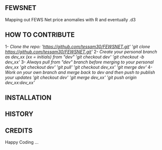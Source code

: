 ## FEWSNET
Mapping out FEWS Net price anomalies with R and eventually .d3

## HOW TO CONTRIBUTE
1- _Clone the repo: 'https://github.com/tessam30/FEWSNET.git'_
_'git clone https://github.com/tessam30/FEWSNET.git'_
2- _Create your personal branch as dev_xx (xx = initials) from "dev"_
_'git checkout dev'_
_'git checkout -b dev_xx'_
3- _Always pull from "dev" branch before merging to your personal dev_xx_
_'git checkout dev'_
_'git pull'_
_'git checkout dev_xx'_
_'git merge dev'_
4- _Work on your own branch and merge back to dev and then push to publish your updates_
_'git checkout dev'_
_'git merge dev_xx'_
_'git push origin dev_xx:dev_xx'_

## INSTALLATION

## HISTORY

## CREDITS

Happy Coding ...

